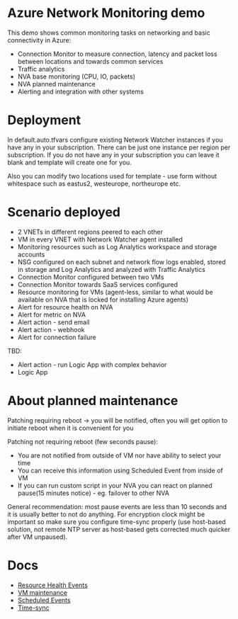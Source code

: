# Azure Network Monitoring demo
This demo shows common monitoring tasks on networking and basic connectivity in Azure:
- Connection Monitor to measure connection, latency and packet loss between locations and towards common services
- Traffic analytics
- NVA base monitoring (CPU, IO, packets)
- NVA planned maintenance
- Alerting and integration with other systems

# Deployment
In default.auto.tfvars configure existing Network Watcher instances if you have any in your subscription. There can be just one instance per region per subscription. If you do not have any in your subscription you can leave it blank and template will create one for you.

Also you can modify two locations used for template - use form without whitespace such as eastus2, westeurope, northeurope etc.

# Scenario deployed
- 2 VNETs in different regions peered to each other
- VM in every VNET with Network Watcher agent installed
- Monitoring resources such as Log Analytics workspace and storage accounts
- NSG configured on each subnet and network flow logs enabled, stored in storage and Log Analytics and analyzed with Traffic Analytics
- Connection Monitor configured between two VMs
- Connection Monitor towards SaaS services configured
- Resource monitoring for VMs (agent-less, similar to what would be available on NVA that is locked for installing Azure agents)
- Alert for resource health on NVA
- Alert for metric on NVA
- Alert action - send email
- Alert action - webhook
- Alert for connection failure
  
TBD:
- Alert action - run Logic App with complex behavior
- Logic App

# About planned maintenance
Patching requiring reboot -> you will be notified, often you will get option to initiate reboot when it is convenient for you

Patching not requiring reboot (few seconds pause):
- You are not notified from outside of VM nor have ability to select your time
- You can receive this information using Scheduled Event from inside of VM
- If you can run custom script in your NVA you can react on planned pause(15 minutes notice) - eg. failover to other NVA

General recommendation: most pause events are less than 10 seconds and it is usually better to not do anything. For encryption clock might be important so make sure you configure time-sync properly (use host-based solution, not remote NTP server as host-based gets corrected much quicker after VM unpaused).

# Docs
- [Resource Health Events](https://learn.microsoft.com/en-us/azure/service-health/resource-health-vm-annotation)
- [VM maintenance](https://learn.microsoft.com/en-us/azure/virtual-machines/maintenance-and-update)
- [Scheduled Events](https://learn.microsoft.com/en-us/azure/virtual-machines/linux/scheduled-events)
- [Time-sync](https://learn.microsoft.com/en-us/azure/virtual-machines/linux/time-sync)